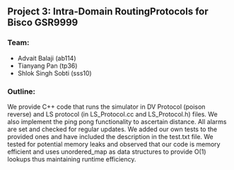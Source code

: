 ## Project 3:  Intra-Domain RoutingProtocols for Bisco GSR9999

### Team:
- Advait Balaji (ab114)
- Tianyang Pan (tp36)
- Shlok Singh Sobti (sss10)

### Outline:
We provide C++ code that runs the simulator in DV Protocol (poison reverse) and LS protocol (in LS_Protocol.cc and LS_Protocol.h) files. We also implement the ping pong functionality to ascertain distance. All alarms are set and checked for regular updates. We added our own tests to the provided ones and have included the description in the test.txt file. We tested for potential memory leaks and observed that our code is memory efficient and uses unordered_map as data structures to provide 
O(1) lookups thus maintaining runtime efficiency.
